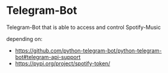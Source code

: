 # Telegram-Bot

Telegram-Bot that is able to access and control Spotify-Music

depending on:
- https://github.com/python-telegram-bot/python-telegram-bot#telegram-api-support
- https://pypi.org/project/spotify-token/